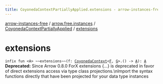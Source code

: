 ```yaml
---
title: CoyonedaContextPartiallyApplied.extensions - arrow-instances-free
---
```


[arrow-instances-free](../../index.html) / [arrow.free.instances](../index.html) / [CoyonedaContextPartiallyApplied](index.html) / [extensions](./extensions.html)

# extensions

`infix fun <A> ~~extensions~~(f: `[`CoyonedaContext`](../-coyoneda-context/index.html)`<`[`F`](index.html#F)`, `[`G`](index.html#G)`>.() -> `[`A`](extensions.html#A)`): `[`A`](extensions.html#A)
**Deprecated:** Since Arrow 0.8.0 ForX extensions {...} is deprecated in favor of direct extensions access via type class projections.\nImport the syntax functions directly that have been projected for your data type instances

